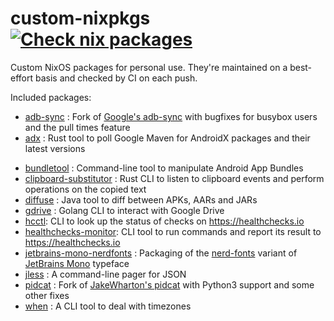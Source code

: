 # custom-nixpkgs [![Check nix packages](https://github.com/msfjarvis/custom-nixpkgs/workflows/Check%20nix%20packages/badge.svg?branch=develop)](https://github.com/msfjarvis/custom-nixpkgs/actions?query=workflow%3A%22Check+nix+packages%22)

Custom NixOS packages for personal use. They're maintained on a best-effort basis and checked by CI on each push.

Included packages:

- [adb-sync] : Fork of [Google's adb-sync] with bugfixes for busybox users and the pull times feature
- [adx] : Rust tool to poll Google Maven for AndroidX packages and their latest versions
<!-- - [argc] : A handy way to handle sh/bash cli parameters. -->
- [bundletool] : Command-line tool to manipulate Android App Bundles
- [clipboard-substitutor] : Rust CLI to listen to clipboard events and perform operations on the copied text
- [diffuse] : Java tool to diff between APKs, AARs and JARs
- [gdrive] : Golang CLI to interact with Google Drive
- [hcctl]: CLI to look up the status of checks on https://healthchecks.io
- [healthchecks-monitor]: CLI tool to run commands and report its result to https://healthchecks.io
- [jetbrains-mono-nerdfonts] : Packaging of the [nerd-fonts] variant of [JetBrains Mono] typeface
- [jless] : A command-line pager for JSON
- [pidcat] : Fork of [JakeWharton's pidcat] with Python3 support and some other fixes
- [when] : A CLI tool to deal with timezones 

[adb-sync]: https://msfjarvis.dev/g/adb-sync
[Google's adb-sync]: https://github.com/google/adb-sync
[adx]: https://msfjarvis.dev/g/androidx-release-watcher
<!-- [argc]: https://github.com/sigoden/argc -->
[bundletool]: https://developer.android.com/studio/command-line/bundletool
[clipboard-substitutor]: https://msfjarvis.dev/g/clipboard-subsitutor
[diffuse]: https://github.com/JakeWharton/diffuse
[gdrive]: https://msfjarvis.dev/g/gdrive
[hcctl]: https://msfjarvis.dev/g/healthchecks-rs
[healthchecks-monitor]: https://msfjarvis.dev/g/healthchecks-rs
[jetbrains-mono-nerdfonts]: https://github.com/ryanoasis/nerd-fonts
[nerd-fonts]: https://github.com/ryanoasis/nerd-fonts
[JetBrains Mono]: https://github.com/JetBrains/JetBrainsMono
[jless]: https://jless.io
[pidcat]: https://msfjarvis.dev/g/pidcat
[JakeWharton's pidcat]: https://github.com/JakeWharton/pidcat
[when]: https://github.com/mitsuhiko/when
